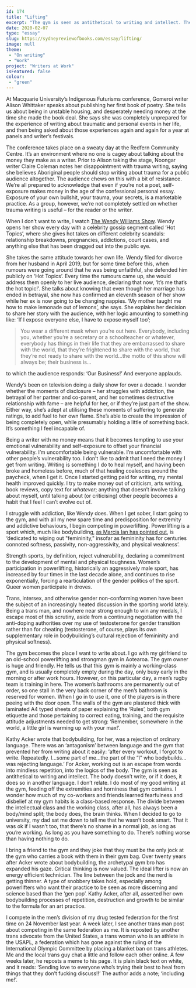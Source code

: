 ```yaml
---
id: 174
title: "Lifting"
excerpt: "The gym is seen as antithetical to writing and intellect. The body doesn’t write, or if it does, it does so in another language. I don’t relate. I do most of my good writing at the gym, feeding off the extremities and horniness that gym contains."
date: 2020-02-07
type: "essay"
slug: https://sydneyreviewofbooks.com/essay/lifting/
image: null
theme:
 - "On writing"
 - "Work"
project: "Writers at Work"
isFeatured: false
colour:
 - "green"
---
```


At Macquarie University’s Indigenous Futurisms conference, Gomeroi writer Alison Whittaker speaks about publishing her first book of poetry. She tells us about being in unstable housing, and desperately needing money at the time she made the book deal. She says she was completely unprepared for the experience of writing about traumatic and personal events in her life, and then being asked about those experiences again and again for a year at panels and writer’s festivals.


The conference takes place on a sweaty day at the Redfern Community Centre. It’s an environment where no one is cagey about talking about the money they make as a writer. Prior to Alison taking the stage, Noongar writer Claire Coleman notes her disappointment with trauma writing, saying she believes Aboriginal people should stop writing about trauma for a public audience altogether. The audience chews on this with a bit of resistance. We’re all prepared to acknowledge that even if you’re not a poet, self-exposure makes money in the age of the confessional personal essay. Exposure of your own bullshit, your trauma, your secrets, is a marketable practice. As a group, however, we’re not completely settled on whether trauma writing is useful – for the reader or the writer.


When I don’t want to write, I watch [The Wendy Williams Show](https://www.wendyshow.com/). Wendy opens her show every day with a celebrity gossip segment called ‘Hot Topics’, where she gives hot takes on different celebrity scandals: relationship breakdowns, pregnancies, addictions, court cases, and anything else that has been dragged out into the public eye.


She takes the same attitude towards her own life. Wendy filed for divorce from her husband in April 2019, but for some time before this, when rumours were going around that he was being unfaithful, she defended him publicly on ‘Hot Topics’. Every time the rumours came up, she would address them openly to her live audience, declaring that now, ‘It’s me that’s the hot topic!’. She talks about knowing that even though her marriage has ended in betrayal, she now has confirmed an eleventh season of her show while her ex is now going to be changing nappies. ‘My mother taught me how to make lemonade out of lemons’, she says. She explains her decision to share her story with the audience, with her logic amounting to something like: ‘If I expose everyone else, I have to expose myself too’;



> You wear a different mask when you’re out here. Everybody, including you, whether you’re a secretary or a schoolteacher or whatever, everybody has things in their life that they are embarrassed to share with the world, that they’re frightened to share with the world, that they’re not ready to share with the world…the motto of this show will always be; their business is…
> 
> 


to which the audience responds: ‘Our Business!’ And everyone applauds.


Wendy’s been on television doing a daily show for over a decade. I wonder whether the moments of disclosure – her struggles with addiction, the betrayal of her partner and co-parent, and her sometimes destructive relationship with fame – are helpful for her, or if they’re just part of the show. Either way, she’s adept at utilising these moments of suffering to generate ratings, to add fuel to her own flame. She’s able to create the impression of being completely open, while presumably holding a little of something back. It’s something I feel incapable of.


Being a writer with no money means that it becomes tempting to use your emotional vulnerability and self-exposure to offset your financial vulnerability. I’m uncomfortable being vulnerable. I’m uncomfortable with other people’s vulnerability too. I don’t like to admit that I need the money I get from writing. Writing is something I do to heal myself, and having been broke and homeless before, much of that healing coalesces around the paycheck, when I get it. Once I started getting paid for writing, my mental health improved quickly. I try to make money out of criticism, arts writing, book reviews, copy text for *whatever*; anything that doesn’t involve talking about myself, until talking about (or criticising) other people becomes a habit that I feel I can’t evolve out of.


I struggle with addiction, like Wendy does. When I get sober, I start going to the gym, and with all my new spare time and predisposition for extremity and addictive behaviours, I begin competing in powerlifting. Powerlifting is a sport which, much like bodybuilding, [as Marcia Ian has pointed out](http://pmc.iath.virginia.edu/text-only/issue.591/pop-cult.591), is ‘dedicated to wiping out "femininity," insofar as femininity has for centuries connoted softness, passivity, non-aggressivity, and physical weakness’.


Strength sports, by definition, reject vulnerability, declaring a commitment to the development of mental and physical toughness. Women’s participation in powerlifting, historically an aggressively male sport, has increased by four times in the last decade alone, and continues to rise exponentially, forcing a rearticulation of the gender politics of the sport. Queer women participate in droves.


Trans, intersex, and otherwise gender non-conforming women have been the subject of an increasingly heated discussion in the sporting world lately. Being a trans man, and nowhere near strong enough to win any medals, I escape most of this scrutiny, aside from a continuing negotiation with the anti-doping authorities over my use of testosterone for gender transition rather than for cheating (testosterone, of course, plays its own supplementary role in bodybuilding’s cultural rejection of femininity and physical softness).


The gym becomes the place I want to write about. I go with my girlfriend to an old-school powerlifting and strongman gym in Aotearoa. The gym owner is huge and friendly. He tells us that this gym is mainly a working-class gym, and is usually completely empty during the day, only busy early in the morning or after work hours. However, on this particular day, a men’s rugby team is training in here. The women’s bathrooms are permanently out of order, so one stall in the very back corner of the men’s bathroom is reserved for women. When I go in to use it, one of the players is in there peeing with the door open. The walls of the gym are plastered thick with laminated A4 typed sheets of paper explaining the ‘Rules’, both gym etiquette and those pertaining to correct eating, training, and the requisite attitude adjustments needed to get strong: ‘Remember, somewhere in the world, a little girl is warming up with your max!’.


Kathy Acker wrote that bodybuilding, for her, was a rejection of ordinary language. There was an ‘antagonism’ between language and the gym that prevented her from writing about it easily: ‘after every workout, I forgot to write. Repeatedly. I…some part of me…the part of the “I” who bodybuilds…was rejecting language.’ For Acker, working out is an escape from words into mindless repetition, into the logics of the body. The gym is seen as antithetical to writing and intellect. The body doesn’t write, or if it does, it does so in another language. I don’t relate. I do most of my good writing at the gym, feeding off the extremities and horniness that gym contains. I wonder how much of my co-workers and friends learned fearfulness and disbelief at my gym habits is a class-based response. The divide between the intellectual class and the working class, after all, has always been a body/mind split; the body does, the brain thinks. When I decided to go to university, my dad sat me down to tell me that he wasn’t book smart. That it was ok if I wasn’t too, that there’s no shame in a normal job, as long as you’re working. As long as you have something to do. There’s nothing worse than having nothing to do.


I bring a friend to the gym and they joke that they must be the only jock at the gym who carries a book with them in their gym bag. Over twenty years after Acker wrote about bodybuilding, the archetypal gym bro has expanded his gaze. Critical thinking is now valued. The ideal lifter is now an energy efficient technician. The line between the jock and the nerd is getting thinner. A type of snobbery takes hold, especially among powerlifters who want their practice to be seen as more discerning and science based than the ‘gen pop’. Kathy Acker, after all, asserted her own bodybuilding processes of repetition, destruction and growth to be similar to the formula for an art practice.


I compete in the men’s division of my drug tested federation for the first time on 24 November last year. A week later, I see another trans man post about competing in the same federation as me. It is reposted by another trans advocate from the United States, a trans woman who is an athlete in the USAPL, a federation which has gone against the ruling of the International Olympic Committee by placing a blanket ban on trans athletes. Me and the local trans guy chat a little and follow each other online. A few weeks later, he reposts a meme to his page. It is plain black text on white, and it reads: ‘Sending love to everyone who’s trying their best to heal from things that they don’t fucking discuss!!’ The author adds a note; ‘including me!’.


